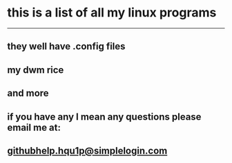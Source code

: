# this is a list of all my linux programs

------------------
they well have .config files
------------------
my dwm rice
------------------
and more
------------------
if you have any I mean any questions please email me at:
--
githubhelp.hqu1p@simplelogin.com
--
